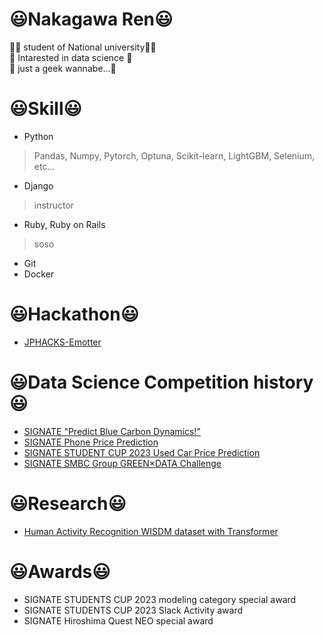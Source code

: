 # 😃Nakagawa Ren😃
👨‍🎓 student of National university👨‍🎓  
🤔 Intarested in data science 🤔  
🫥 just a geek wannabe...🫥  

# 😃Skill😃
- Python
> Pandas, Numpy, Pytorch, Optuna, Scikit-learn, LightGBM, Selenium, etc...
- Django
> instructor
- Ruby, Ruby on Rails
> soso
- Git
- Docker

# 😃Hackathon😃
- [JPHACKS-Emotter](https://github.com/rakawanegan/Emotter)

# 😃Data Science Competition history😃
- [SIGNATE "Predict Blue Carbon Dynamics!"](https://github.com/rakawanegan/bluecarbon_portfolio)
- [SIGNATE Phone Price Prediction](https://github.com/rakawanegan/phonepriceprediction_portfolio)
- [SIGNATE STUDENT CUP 2023 Used Car Price Prediction](https://github.com/rakawanegan/signatestudentcup2023_portfolio)
- [SIGNATE SMBC Group GREEN×DATA Challenge](https://github.com/rakawanegan/smbc_green_competiton_portfolio)

# 😃Research😃
- [Human Activity Recognition WISDM dataset with Transformer](https://github.com/rakawanegan/humanactivityrecognition_portfolio)

# 😃Awards😃
- SIGNATE STUDENTS CUP 2023 modeling category special award
- SIGNATE STUDENTS CUP 2023 Slack Activity award
- SIGNATE Hiroshima Quest NEO special award
